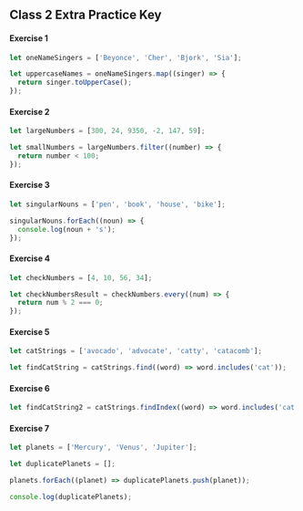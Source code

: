## Class 2 Extra Practice Key

#### Exercise 1

```js
let oneNameSingers = ['Beyonce', 'Cher', 'Bjork', 'Sia'];

let uppercaseNames = oneNameSingers.map((singer) => {
  return singer.toUpperCase();
});
```

#### Exercise 2

```js
let largeNumbers = [300, 24, 9350, -2, 147, 59];

let smallNumbers = largeNumbers.filter((number) => {
  return number < 100;
});
```

#### Exercise 3

```js
let singularNouns = ['pen', 'book', 'house', 'bike'];

singularNouns.forEach((noun) => {
  console.log(noun + 's');
});
```

#### Exercise 4

```js
let checkNumbers = [4, 10, 56, 34];

let checkNumbersResult = checkNumbers.every((num) => {
  return num % 2 === 0;
});
```

#### Exercise 5

```js
let catStrings = ['avocado', 'advocate', 'catty', 'catacomb'];

let findCatString = catStrings.find((word) => word.includes('cat'));
```

#### Exercise 6

```js
let findCatString2 = catStrings.findIndex((word) => word.includes('cat'));
```

#### Exercise 7

```js
let planets = ['Mercury', 'Venus', 'Jupiter'];

let duplicatePlanets = [];

planets.forEach((planet) => duplicatePlanets.push(planet));

console.log(duplicatePlanets);
```

